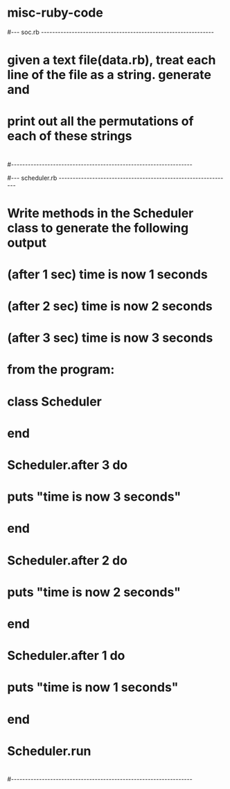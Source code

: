 misc-ruby-code
==============


#--- soc.rb --------------------------------------------------------------
#
# given a text file(data.rb), treat each line of the file as a string. generate and
# print out all the permutations of each of these strings
#
#-----------------------------------------------------------------


#--- scheduler.rb --------------------------------------------------------------
#
# Write methods in the Scheduler class to generate the following output
#
#   (after 1 sec) time is now 1 seconds
#   (after 2 sec) time is now 2 seconds
#   (after 3 sec) time is now 3 seconds
#
# from the program:
#
#       class Scheduler
#       end

#       Scheduler.after 3 do
#       	puts "time is now 3 seconds"
#       end

#       Scheduler.after 2 do
#       	puts "time is now 2 seconds"
#       end

#       Scheduler.after 1 do
#       	puts "time is now 1 seconds"
#       end

#       Scheduler.run
#
#-----------------------------------------------------------------
